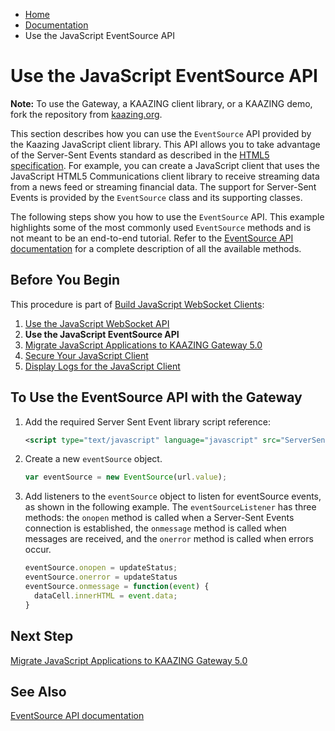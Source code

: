 -   [Home](../../index.md)
-   [Documentation](../index.md)
-   Use the JavaScript EventSource API

Use the JavaScript EventSource API
=====================================================================

**Note:** To use the Gateway, a KAAZING client library, or a KAAZING demo, fork the repository from [kaazing.org](http://kaazing.org).

This section describes how you can use the `EventSource` API provided by the Kaazing JavaScript client library. This API allows you to take advantage of the Server-Sent Events standard as described in the [HTML5 specification](http://www.w3.org/html/wg/html5/#server-sent-events). For example, you can create a JavaScript client that uses the JavaScript HTML5 Communications client library to receive streaming data from a news feed or streaming financial data. The support for Server-Sent Events is provided by the `EventSource` class and its supporting classes.

The following steps show you how to use the `EventSource` API. This example highlights some of the most commonly used `EventSource` methods and is not meant to be an end-to-end tutorial. Refer to the [EventSource API documentation](http://developer.kaazing.com/documentation/5.0/apidoc/client/javascript/gateway/EventSource.html) for a complete description of all the available methods.

Before You Begin
----------------

This procedure is part of [Build JavaScript WebSocket Clients](o_dev_js.md):

1.  [Use the JavaScript WebSocket API](p_dev_js_websocket.md)
2.  **Use the JavaScript EventSource API**
3.  [Migrate JavaScript Applications to KAAZING Gateway 5.0](p_dev_js_migrate.md)
4.  [Secure Your JavaScript Client](p_dev_js_secure.md)
5.  [Display Logs for the JavaScript Client](p_clientlogging_js.md)

To Use the EventSource API with the Gateway
----------------------------------------------

1.  Add the required Server Sent Event library script reference:

    ``` xml
    <script type="text/javascript" language="javascript" src="ServerSentEvents.js"></script>
    ```

2.  Create a new `eventSource` object.

    ``` js
    var eventSource = new EventSource(url.value);
    ```

3.  Add listeners to the `eventSource` object to listen for eventSource events, as shown in the following example. The `eventSourceListener` has three methods: the `onopen` method is called when a Server-Sent Events connection is established, the `onmessage` method is called when messages are received, and the `onerror` method is called when errors occur.

    ``` js
    eventSource.onopen = updateStatus;
    eventSource.onerror = updateStatus
    eventSource.onmessage = function(event) {
      dataCell.innerHTML = event.data;
    }
    ```

Next Step
---------

[Migrate JavaScript Applications to KAAZING Gateway 5.0](p_dev_js_migrate.md)

See Also
--------

[EventSource API documentation](http://developer.kaazing.com/documentation/5.0/apidoc/client/javascript/gateway/EventSource.html)


